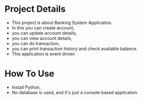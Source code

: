# Project Details
* This project is about Banking System Application.
* In this you can create account,
* you can update account details,
* you can view account details,
* you can do transaction,
* you can print transaction history and check available balance.
* This application is event driven 

# How To Use
* Install Python,
* No database is used, and it's just a console based application

